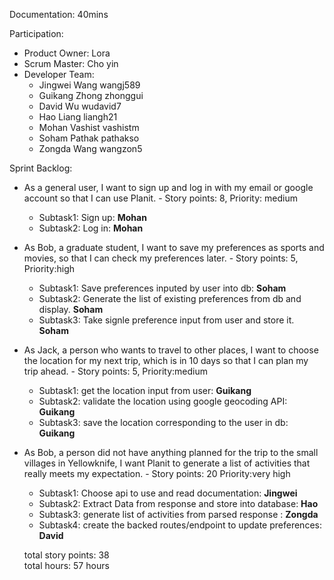 Documentation: 40mins

Participation:<br>
* Product Owner: Lora
* Scrum Master: Cho yin
* Developer Team: 
    * Jingwei Wang    wangj589
    * Guikang Zhong   zhonggui
    * David Wu        wudavid7
    * Hao Liang       liangh21
    * Mohan Vashist   vashistm
    * Soham Pathak    pathakso
    * Zongda Wang     wangzon5

Sprint Backlog:<br>
* As a general user, I want to sign up and log in with my email or google account so that I can use Planit. - Story points: 8,  Priority: medium
    * Subtask1: Sign up: **Mohan**
    * Subtask2: Log in: **Mohan**
* As Bob, a graduate student, I want to save my preferences as sports and movies, so that I can check my preferences later. - Story points: 5, Priority:high
    * Subtask1: Save preferences inputed by user into db: **Soham**
    * Subtask2: Generate the list of existing preferences from db and display. **Soham**
    * Subtask3: Take signle preference input from user and store it. **Soham**
* As Jack, a person who wants to travel to other places, I want to choose the location for my next trip, which is in 10 days so that I can plan my trip ahead. - Story points: 5, Priority:medium
    * Subtask1: get the location input from user: **Guikang**
    * Subtask2: validate the location using google geocoding API: **Guikang**
    * Subtask3: save the location corresponding to the user in db: **Guikang**
* As Bob, a person did not have anything planned for the trip to the small villages in Yellowknife, I want Planit to generate a list of activities that really meets my expectation. - Story points: 20 Priority:very high
    * Subtask1: Choose api to use and read documentation: **Jingwei**
    * Subtask2: Extract Data from response and store into database: **Hao**
    * Subtask3: generate list of activities from parsed response : **Zongda**
    * Subtask4: create the backed routes/endpoint to update preferences: **David**

    total story points: 38 <br>
    total hours: 57 hours


